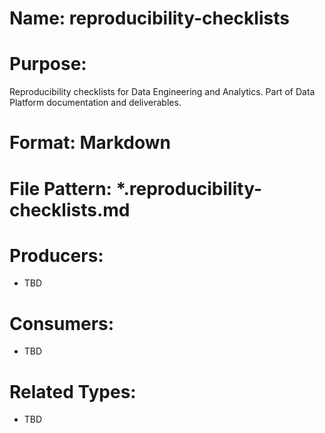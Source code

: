 # Name: reproducibility-checklists

# Purpose:
Reproducibility checklists for Data Engineering and Analytics. Part of Data Platform documentation and deliverables.

# Format: Markdown

# File Pattern: *.reproducibility-checklists.md

# Producers:
- TBD

# Consumers:
- TBD

# Related Types:
- TBD
